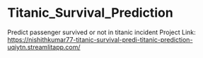 # Titanic_Survival_Prediction
Predict passenger survived or not in titanic incident
Project Link: https://nishithkumar77-titanic-survival-predi-titanic-prediction-uqiytn.streamlitapp.com/
